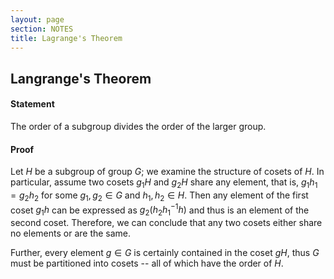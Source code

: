 ```yaml
---
layout: page
section: NOTES
title: Lagrange's Theorem
---
```


## Langrange's Theorem

#### Statement
The order of a subgroup divides the order of the larger group.

#### Proof
Let $H$ be a subgroup of group $G$; we examine the structure of cosets of $H$. In particular, assume two cosets $g_1H$ and $g_2H$ share any element, that is, $g_1h_1 = g_2h_2$ for some $g_1, g_2 \in G$ and $h_1, h_2 \in H$. Then any element of the first coset $g_1h$ can be expressed as $g_2(h_2h_1^{-1}h)$ and thus is an element of the second coset. Therefore, we can conclude that any two cosets either share no elements or are the same.

Further, every element $g \in G$ is certainly contained in the coset $gH$, thus $G$ must be partitioned into cosets -- all of which have the order of $H$.